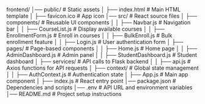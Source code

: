 frontend/
│── public/                  # Static assets
│   ├── index.html           # Main HTML template
│   ├── favicon.ico          # App icon
│── src/                     # React source files
│   ├── components/          # Reusable UI components
│   │   ├── Navbar.js        # Navigation bar
│   │   ├── CourseList.js    # Display available courses
│   │   ├── EnrollmentForm.js # Enroll in courses
│   │   ├── BulkEnroll.js    # Bulk enrollment feature
│   │   ├── Login.js         # User authentication form
│   ├── pages/               # Page-based components
│   │   ├── Home.js          # Home page
│   │   ├── AdminDashboard.js # Admin panel
│   │   ├── StudentDashboard.js # Student dashboard
│   ├── services/            # API calls to Flask backend
│   │   ├── api.js           # Axios functions for API requests
│   ├── context/             # Global state management
│   │   ├── AuthContext.js   # Authentication state
│   ├── App.js               # Main app component
│   ├── index.js             # React entry point
│── package.json             # Dependencies and scripts
│── .env                     # API URL and environment variables
│── README.md                # Project setup instructions
